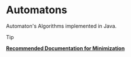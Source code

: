 # Automatons
Automaton's Algorithms implemented in Java.
> [!TIP]
> **[Recommended Documentation for Minimization](DFA-Minimization.pdf)**
